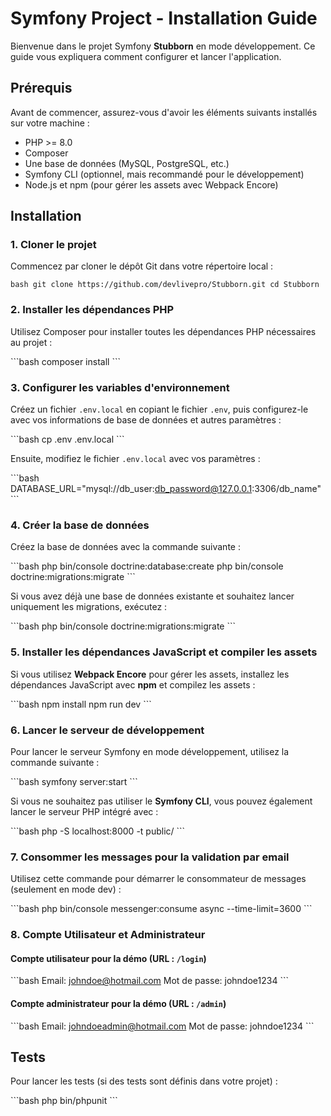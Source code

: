 
# Symfony Project - Installation Guide

Bienvenue dans le projet Symfony **Stubborn** en mode développement. Ce guide vous expliquera comment configurer et lancer l'application.

## Prérequis

Avant de commencer, assurez-vous d'avoir les éléments suivants installés sur votre machine :

- PHP >= 8.0
- Composer
- Une base de données (MySQL, PostgreSQL, etc.)
- Symfony CLI (optionnel, mais recommandé pour le développement)
- Node.js et npm (pour gérer les assets avec Webpack Encore)

## Installation

### 1. Cloner le projet

Commencez par cloner le dépôt Git dans votre répertoire local :

``bash
git clone https://github.com/devlivepro/Stubborn.git
cd Stubborn
``

### 2. Installer les dépendances PHP

Utilisez Composer pour installer toutes les dépendances PHP nécessaires au projet :

\```bash
composer install
\```

### 3. Configurer les variables d'environnement

Créez un fichier `.env.local` en copiant le fichier `.env`, puis configurez-le avec vos informations de base de données et autres paramètres :

\```bash
cp .env .env.local
\```

Ensuite, modifiez le fichier `.env.local` avec vos paramètres :

\```bash
DATABASE_URL="mysql://db_user:db_password@127.0.0.1:3306/db_name"
\```

### 4. Créer la base de données

Créez la base de données avec la commande suivante :

\```bash
php bin/console doctrine:database:create
php bin/console doctrine:migrations:migrate
\```

Si vous avez déjà une base de données existante et souhaitez lancer uniquement les migrations, exécutez :

\```bash
php bin/console doctrine:migrations:migrate
\```

### 5. Installer les dépendances JavaScript et compiler les assets

Si vous utilisez **Webpack Encore** pour gérer les assets, installez les dépendances JavaScript avec **npm** et compilez les assets :

\```bash
npm install
npm run dev
\```

### 6. Lancer le serveur de développement

Pour lancer le serveur Symfony en mode développement, utilisez la commande suivante :

\```bash
symfony server:start
\```

Si vous ne souhaitez pas utiliser le **Symfony CLI**, vous pouvez également lancer le serveur PHP intégré avec :

\```bash
php -S localhost:8000 -t public/
\```

### 7. Consommer les messages pour la validation par email

Utilisez cette commande pour démarrer le consommateur de messages (seulement en mode dev) :

\```bash
php bin/console messenger:consume async --time-limit=3600
\```

### 8. Compte Utilisateur et Administrateur

#### Compte utilisateur pour la démo (URL : `/login`)

\```bash
Email: johndoe@hotmail.com
Mot de passe: johndoe1234
\```

#### Compte administrateur pour la démo (URL : `/admin`)

\```bash
Email: johndoeadmin@hotmail.com
Mot de passe: johndoe1234
\```

## Tests

Pour lancer les tests (si des tests sont définis dans votre projet) :

\```bash
php bin/phpunit
\```